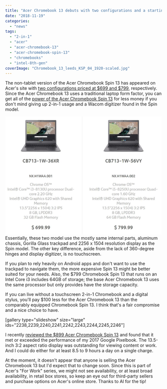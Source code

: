 ```yaml
---
title: "Acer Chromebook 13 debuts with two configurations and a starting price of $699.99"
date: "2018-11-19"
categories: 
  - "news"
tags: 
  - "2-in-1"
  - "acer"
  - "acer-chromebook-13"
  - "acer-chromebook-spin-13"
  - "chromebooks"
  - "intel-8th-gen"
coverImage: "Chromebook_13_leeds_KSP_04_1920-scaled.jpg"
---
```


The non-tablet version of the Acer Chromebook Spin 13 has appeared on Acer's site with [two configurations priced at $699 and $799](https://www.acer.com/ac/en/US/content/professional-models/laptops/acerchromebook13cb713), respectively. Since the Acer Chromebook 13 uses a traditional laptop form factor, you can get all of the [power of the Acer Chromebook Spin 13](https://www.aboutchromebooks.com/reviews/acer-chromebook-spin-13-review-vs-pixelbook/) for less money if you don't mind giving up 2-in-1 usage and a Wacom digitizer found in the Spin model.

[![](images/acer-chromebook-13-configurations-1024x771.jpg)](https://www.aboutchromebooks.com/news/acer-chromebook-13-price-availability-specifications/attachment/acer-chromebook-13-configurations/)Essentially, these two model use the mostly same internal parts, aluminum chassis, Gorilla Glass trackpad and 2256 x 1504 resolution display as the Spin model. The other key difference, aside from the lack of 360-degree hinges and display digitizer, is no touchscreen.

If you plan to rely heavily on Android apps and don't want to use the trackpad to navigate them, the more expensive Spin 13 might be better suited for your needs. Also, the $799 Chromebook Spin 13 that runs on an Intel Core i3 includes 64GB of storage; the base Acer Chromebook 13 uses the same processor but only provides have the storage capacity.

If you can live without a touchscreen 2-in-1 Chromebook and a digital stylus, you'll pay $100 less for the Acer Chromebook 13 than the comparably equipped Chromebook Spin 13. I think that's a fair compromise and a nice choice to have.

\[gallery type="slideshow" size="large" ids="2238,2239,2240,2241,2242,2243,2244,2245,2246"\]

I recently [reviewed the $899 Acer Chromebook Spin 13](https://www.aboutchromebooks.com/reviews/acer-chromebook-spin-13-review-vs-pixelbook/) and found that it met or exceeded the performance of my 2017 Google Pixelbook. The 13.5-inch 3:2 aspect ratio display was outstanding for viewing content or work. And I could do either for at least 8.5 to 9 hours a day on a single charge.

At the moment, it doesn't appear that anyone is selling the Acer Chromebook 13 but I'd expect that to change soon. Since this is part of Acer's "For Work" series, we might not see availability, or at least broad availability, in retail box stores, so keep an eye out for third-party sellers and purchase options on Acer's online store. Thanks to Al for the tip!
